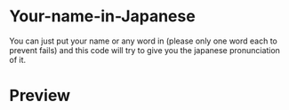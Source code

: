 # Your-name-in-Japanese
You can just put your name or any word in (please only one word each to prevent fails) and this code will try to give you the japanese pronunciation of it.

# Preview
